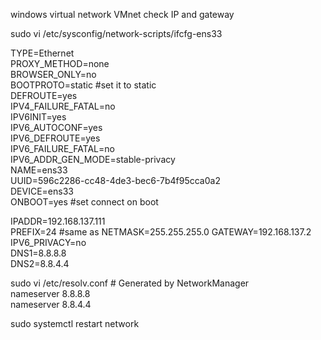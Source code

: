 windows virtual network VMnet check IP and gateway

sudo vi /etc/sysconfig/network-scripts/ifcfg-ens33 

TYPE=Ethernet  
PROXY_METHOD=none  
BROWSER_ONLY=no  
BOOTPROTO=static    #set it to static  
DEFROUTE=yes  
IPV4_FAILURE_FATAL=no  
IPV6INIT=yes  
IPV6_AUTOCONF=yes  
IPV6_DEFROUTE=yes  
IPV6_FAILURE_FATAL=no  
IPV6_ADDR_GEN_MODE=stable-privacy  
NAME=ens33  
UUID=596c2286-cc48-4de3-bec6-7b4f95cca0a2  
DEVICE=ens33  
ONBOOT=yes         #set connect on boot  

IPADDR=192.168.137.111  
PREFIX=24                             #same as NETMASK=255.255.255.0
GATEWAY=192.168.137.2  
IPV6_PRIVACY=no  
DNS1=8.8.8.8  
DNS2=8.8.4.4



sudo vi /etc/resolv.conf    # Generated by NetworkManager   
nameserver 8.8.8.8  
nameserver 8.8.4.4  

sudo systemctl restart network  